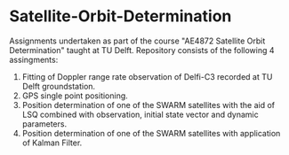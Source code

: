 # Satellite-Orbit-Determination
Assignments undertaken as part of the course "AE4872 Satellite Orbit Determination" taught at TU Delft. 
Repository consists of the following 4 assingments:

1. Fitting of Doppler range rate observation of Delfi-C3 recorded at TU Delft groundstation.
2. GPS single point positioning.
3. Position determination of one of the SWARM satellites with the aid of LSQ combined with observation, initial state vector and dynamic parameters.
4. Position determination of one of the SWARM satellites with application of Kalman Filter.


